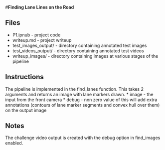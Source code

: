 #**Finding Lane Lines on the Road** 


Files
---

* P1.ipnub - project code
* writeup.md - project writeup
* test_images_output/ - directory containing annotated test images
* test_videos_output/ - directory containing annotated test videos
* writeup_images/ - directory containing images at various stages of the pipeline


Instructions
---

The pipeline is implemented in the find_lanes function.
This takes 2 arguments and returns an image with lane markers drawn.
    * image - the input from the front camera
    * debug - non zero value of this will add extra annotations (contours of lane marker segments and convex hull over them) on the output image
        
Notes
---

The challenge video output is created with the debug option in find_images enabled.
